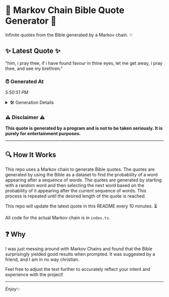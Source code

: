 # 📖 Markov Chain Bible Quote Generator 📖

Infinite quotes from the Bible generated by a Markov chain. ✨

## ✨ Latest Quote ✨
"him, i pray thee, if i have found favour in thine eyes, let me get away, i pray thee, and see my brethren."

### ⏰ Generated At
*5:50:51 PM*

<details>
    <summary>🛠️ Generation Details</summary>
    <p>
        <strong>🌱 Seed:</strong> him,<br>
        <strong>🔄 Iterations:</strong> 22<br>
        <strong>📜 Context History:</strong><br>[ him, ]: i<br>[ him,, i ]: pray<br>[ him,, i, pray ]: thee,<br>[ him,, i, pray, thee, ]: if<br>[ him,, i, pray, thee,, if ]: i<br>[ him,, i, pray, thee,, if, i ]: have<br>[ i, pray, thee,, if, i, have ]: found<br>[ pray, thee,, if, i, have, found ]: favour<br>[ thee,, if, i, have, found, favour ]: in<br>[ if, i, have, found, favour, in ]: thine<br>[ i, have, found, favour, in, thine ]: eyes,<br>[ have, found, favour, in, thine, eyes, ]: let<br>[ found, favour, in, thine, eyes,, let ]: me<br>[ favour, in, thine, eyes,, let, me ]: get<br>[ in, thine, eyes,, let, me, get ]: away,<br>[ thine, eyes,, let, me, get, away, ]: i<br>[ eyes,, let, me, get, away,, i ]: pray<br>[ let, me, get, away,, i, pray ]: thee,<br>[ me, get, away,, i, pray, thee, ]: and<br>[ get, away,, i, pray, thee,, and ]: see<br>[ away,, i, pray, thee,, and, see ]: my<br>[ i, pray, thee,, and, see, my ]: brethren.<br>
    </p>
</details>

### ⚠️ Disclaimer ⚠️
**This quote is generated by a program and is not to be taken seriously. It is purely for entertainment purposes.**

---

## 🔍 How It Works

This repo uses a Markov chain to generate Bible quotes. The quotes are generated by using the Bible as a dataset to find the probability of a word appearing after a sequence of words. The quotes are generated by starting with a random word and then selecting the next word based on the probability of it appearing after the current sequence of words. This process is repeated until the desired length of the quote is reached.

This repo will update the latest quote in this README every 10 minutes. ⏳

All code for the actual Markov chain is in `index.ts`.

## ❓ Why

I was just messing around with Markov Chains and found that the Bible surprisingly yielded good results when prompted. 
It was suggested by a friend, and I am in no way christian.

Feel free to adjust the text further to accurately reflect your intent and experience with the project!

---

*Enjoy*✨
